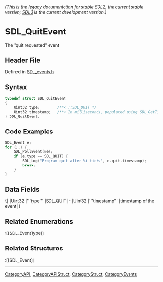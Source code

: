 ###### (This is the legacy documentation for stable SDL2, the current stable version; [SDL3](https://wiki.libsdl.org/SDL3/) is the current development version.)
# SDL_QuitEvent

The "quit requested" event

## Header File

Defined in [SDL_events.h](https://github.com/libsdl-org/SDL/blob/SDL2/include/SDL_events.h)

## Syntax

```c
typedef struct SDL_QuitEvent
{
    Uint32 type;        /**< ::SDL_QUIT */
    Uint32 timestamp;   /**< In milliseconds, populated using SDL_GetTicks() */
} SDL_QuitEvent;
```

## Code Examples

```c++
SDL_Event e;
for (;;) {
    SDL_PollEvent(&e);
    if (e.type == SDL_QUIT) {
        SDL_Log("Program quit after %i ticks", e.quit.timestamp);
        break;
    }
}
```

## Data Fields

{|
|Uint32
|'''type'''
|SDL_QUIT
|-
|Uint32
|'''timestamp'''
|timestamp of the event
|}

## Related Enumerations

:[[SDL_EventType]]

## Related Structures

:[[SDL_Event]]

----
[CategoryAPI](CategoryAPI), [CategoryAPIStruct](CategoryAPIStruct), [CategoryStruct](CategoryStruct), [CategoryEvents](CategoryEvents)


